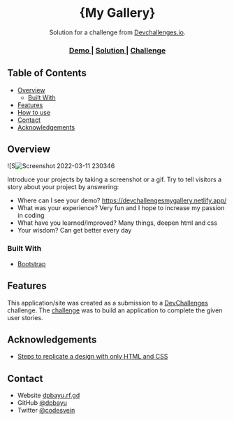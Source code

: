 <!-- Please update value in the {}  -->

<h1 align="center">{My Gallery}</h1>

<div align="center">
   Solution for a challenge from  <a href="http://devchallenges.io" target="_blank">Devchallenges.io</a>.
</div>

<div align="center">
  <h3>
    <a href="https://devchallengesmygallery.netlify.app/">
      Demo
    </a>
    <span> | </span>
    <a href="https://devchallenges.io/solutions/L6iEMhIciRprsConnpys">
      Solution
    </a>
    <span> | </span>
    <a href="https://{your-url-to-the-challenge}">
      Challenge
    </a>
  </h3>
</div>

<!-- TABLE OF CONTENTS -->

## Table of Contents

- [Overview](#overview)
  - [Built With](#built-with)
- [Features](#features)
- [How to use](#how-to-use)
- [Contact](#contact)
- [Acknowledgements](#acknowledgements)

<!-- OVERVIEW -->

## Overview

![S![Screenshot 2022-03-11 230346](https://user-images.githubusercontent.com/74140729/157903789-dc0d07cc-0c19-49aa-b45e-69e22d974304.png)

Introduce your projects by taking a screenshot or a gif. Try to tell visitors a story about your project by answering:

- Where can I see your demo? https://devchallengesmygallery.netlify.app/
- What was your experience? Very fun and I hope to increase my passion in coding
- What have you learned/improved? Many things, deepen html and css
- Your wisdom? Can get better every day

### Built With

<!-- This section should list any major frameworks that you built your project using. Here are a few examples.-->

- [Bootstrap](https://getbootstrap.com/)

## Features

<!-- List the features of your application or follow the template. Don't share the figma file here :) -->

This application/site was created as a submission to a [DevChallenges](https://devchallenges.io/challenges) challenge. The [challenge](https://devchallenges.io/challenges/hhmesazsqgKXrTkYkt0U) was to build an application to complete the given user stories.


## Acknowledgements

<!-- This section should list any articles or add-ons/plugins that helps you to complete the project. This is optional but it will help you in the future. For exmpale -->

- [Steps to replicate a design with only HTML and CSS](https://devchallenges-blogs.web.app/how-to-replicate-design/)

## Contact

- Website [dpbayu.rf.gd](https://dpbayu.rf.gd/)
- GitHub [@dpbayu](https://github.com/dpbayu)
- Twitter [@codesvein](https://twitter.comcodesvein)
